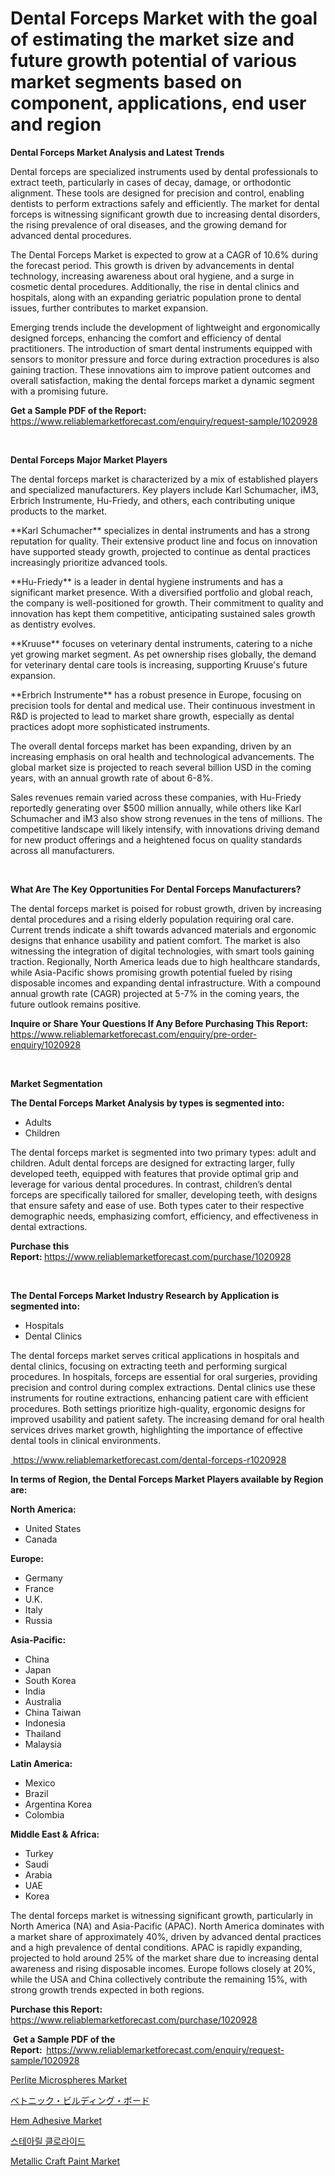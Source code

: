 <p><h1>Dental Forceps Market with the goal of estimating the market size and future growth potential of various market segments based on component, applications, end user and region</h1></p><p><strong>Dental Forceps Market Analysis and Latest Trends</strong></p>
<p><p>Dental forceps are specialized instruments used by dental professionals to extract teeth, particularly in cases of decay, damage, or orthodontic alignment. These tools are designed for precision and control, enabling dentists to perform extractions safely and efficiently. The market for dental forceps is witnessing significant growth due to increasing dental disorders, the rising prevalence of oral diseases, and the growing demand for advanced dental procedures.</p><p>The Dental Forceps Market is expected to grow at a CAGR of 10.6% during the forecast period. This growth is driven by advancements in dental technology, increasing awareness about oral hygiene, and a surge in cosmetic dental procedures. Additionally, the rise in dental clinics and hospitals, along with an expanding geriatric population prone to dental issues, further contributes to market expansion.</p><p>Emerging trends include the development of lightweight and ergonomically designed forceps, enhancing the comfort and efficiency of dental practitioners. The introduction of smart dental instruments equipped with sensors to monitor pressure and force during extraction procedures is also gaining traction. These innovations aim to improve patient outcomes and overall satisfaction, making the dental forceps market a dynamic segment with a promising future.</p></p>
<p><strong>Get a Sample PDF of the Report:&nbsp;</strong> <a href="https://www.reliablemarketforecast.com/enquiry/request-sample/1020928">https://www.reliablemarketforecast.com/enquiry/request-sample/1020928</a></p>
<p>&nbsp;</p>
<p><strong>Dental Forceps Major Market Players</strong></p>
<p><p>The dental forceps market is characterized by a mix of established players and specialized manufacturers. Key players include Karl Schumacher, iM3, Erbrich Instrumente, Hu-Friedy, and others, each contributing unique products to the market. </p><p>**Karl Schumacher** specializes in dental instruments and has a strong reputation for quality. Their extensive product line and focus on innovation have supported steady growth, projected to continue as dental practices increasingly prioritize advanced tools.</p><p>**Hu-Friedy** is a leader in dental hygiene instruments and has a significant market presence. With a diversified portfolio and global reach, the company is well-positioned for growth. Their commitment to quality and innovation has kept them competitive, anticipating sustained sales growth as dentistry evolves.</p><p>**Kruuse** focuses on veterinary dental instruments, catering to a niche yet growing market segment. As pet ownership rises globally, the demand for veterinary dental care tools is increasing, supporting Kruuse's future expansion.</p><p>**Erbrich Instrumente** has a robust presence in Europe, focusing on precision tools for dental and medical use. Their continuous investment in R&D is projected to lead to market share growth, especially as dental practices adopt more sophisticated instruments.</p><p>The overall dental forceps market has been expanding, driven by an increasing emphasis on oral health and technological advancements. The global market size is projected to reach several billion USD in the coming years, with an annual growth rate of about 6-8%.</p><p>Sales revenues remain varied across these companies, with Hu-Friedy reportedly generating over $500 million annually, while others like Karl Schumacher and iM3 also show strong revenues in the tens of millions. The competitive landscape will likely intensify, with innovations driving demand for new product offerings and a heightened focus on quality standards across all manufacturers.</p></p>
<p>&nbsp;</p>
<p><strong>What Are The Key Opportunities For Dental Forceps Manufacturers?</strong></p>
<p><p>The dental forceps market is poised for robust growth, driven by increasing dental procedures and a rising elderly population requiring oral care. Current trends indicate a shift towards advanced materials and ergonomic designs that enhance usability and patient comfort. The market is also witnessing the integration of digital technologies, with smart tools gaining traction. Regionally, North America leads due to high healthcare standards, while Asia-Pacific shows promising growth potential fueled by rising disposable incomes and expanding dental infrastructure. With a compound annual growth rate (CAGR) projected at 5-7% in the coming years, the future outlook remains positive.</p></p>
<p><strong>Inquire or Share Your Questions If Any Before Purchasing This Report:</strong> <a href="https://www.reliablemarketforecast.com/enquiry/pre-order-enquiry/1020928">https://www.reliablemarketforecast.com/enquiry/pre-order-enquiry/1020928</a></p>
<p>&nbsp;</p>
<p><strong>Market Segmentation</strong></p>
<p><strong>The Dental Forceps Market Analysis by types is segmented into:</strong></p>
<p><ul><li>Adults</li><li>Children</li></ul></p>
<p><p>The dental forceps market is segmented into two primary types: adult and children. Adult dental forceps are designed for extracting larger, fully developed teeth, equipped with features that provide optimal grip and leverage for various dental procedures. In contrast, children’s dental forceps are specifically tailored for smaller, developing teeth, with designs that ensure safety and ease of use. Both types cater to their respective demographic needs, emphasizing comfort, efficiency, and effectiveness in dental extractions.</p></p>
<p><strong>Purchase this Report:&nbsp;</strong><a href="https://www.reliablemarketforecast.com/purchase/1020928">https://www.reliablemarketforecast.com/purchase/1020928</a></p>
<p>&nbsp;</p>
<p><strong>The Dental Forceps Market Industry Research by Application is segmented into:</strong></p>
<p><ul><li>Hospitals</li><li>Dental Clinics</li></ul></p>
<p><p>The dental forceps market serves critical applications in hospitals and dental clinics, focusing on extracting teeth and performing surgical procedures. In hospitals, forceps are essential for oral surgeries, providing precision and control during complex extractions. Dental clinics use these instruments for routine extractions, enhancing patient care with efficient procedures. Both settings prioritize high-quality, ergonomic designs for improved usability and patient safety. The increasing demand for oral health services drives market growth, highlighting the importance of effective dental tools in clinical environments.</p></p>
<p><a href="https://www.reliablemarketforecast.com/dental-forceps-r1020928">&nbsp;https://www.reliablemarketforecast.com/dental-forceps-r1020928</a></p>
<p><strong>In terms of Region, the Dental Forceps Market Players available by Region are:</strong></p>
<p>
    <p> <strong> North America: </strong>
        <ul>
            <li>United States</li>
            <li>Canada</li>
        </ul>
        </p> 
    <p> <strong> Europe: </strong>
        <ul>
            <li>Germany</li>
            <li>France</li>
            <li>U.K.</li>
            <li>Italy</li>
            <li>Russia</li>
        </ul>
        </p> 
    <p> <strong> Asia-Pacific: </strong>
        <ul>
            <li>China</li>
            <li>Japan</li>
            <li>South Korea</li>
            <li>India</li>
            <li>Australia</li>
            <li>China Taiwan</li>
            <li>Indonesia</li>
            <li>Thailand</li>
            <li>Malaysia</li>
        </ul>
        </p> 
    <p> <strong> Latin America: </strong>
        <ul>
            <li>Mexico</li>
            <li>Brazil</li>
            <li>Argentina Korea</li>
            <li>Colombia</li>
        </ul>
        </p> 
    <p> <strong> Middle East & Africa: </strong>
        <ul>
            <li>Turkey</li>
            <li>Saudi</li>
            <li>Arabia</li>
            <li>UAE</li>
            <li>Korea</li>
        </ul>
    </p>
    </p>
<p><p>The dental forceps market is witnessing significant growth, particularly in North America (NA) and Asia-Pacific (APAC). North America dominates with a market share of approximately 40%, driven by advanced dental practices and a high prevalence of dental conditions. APAC is rapidly expanding, projected to hold around 25% of the market share due to increasing dental awareness and rising disposable incomes. Europe follows closely at 20%, while the USA and China collectively contribute the remaining 15%, with strong growth trends expected in both regions.</p></p>
<p><strong>Purchase this Report: </strong><a href="https://www.reliablemarketforecast.com/purchase/1020928">https://www.reliablemarketforecast.com/purchase/1020928</a></p>
<p>&nbsp;<strong>Get a Sample PDF of the Report:&nbsp;&nbsp;</strong><a href="https://www.reliablemarketforecast.com/enquiry/request-sample/1020928">https://www.reliablemarketforecast.com/enquiry/request-sample/1020928</a></p>
<p><strong></strong></p>
<p><p><a href="https://issuu.com/reportprime-2/docs/perlite-microspheres-market-size-20_ddf169bc1fada6">Perlite Microspheres Market</a></p><p><a href="https://medium.com/@ericwilderman2001/betonyp-building-boards-market-%E3%81%AE%E3%82%B0%E3%83%AD%E3%83%BC%E3%83%90%E3%83%AB%E5%B8%82%E5%A0%B4%E6%A6%82%E8%A6%81%E3%81%AF-%E4%B8%96%E7%95%8C%E3%81%8A%E3%82%88%E3%81%B3%E4%B8%BB%E8%A6%81%E5%B8%82%E5%A0%B4%E3%81%AB%E3%81%8A%E3%81%91%E3%82%8B%E6%A5%AD%E7%95%8C%E3%81%AB%E5%BD%B1%E9%9F%BF%E3%82%92%E4%B8%8E%E3%81%88%E3%82%8B%E4%B8%BB%E8%A6%81%E3%81%AA%E3%83%88%E3%83%AC%E3%83%B3%E3%83%89%E3%81%AB%E3%81%A4%E3%81%84%E3%81%A6-%E7%8B%AC%E8%87%AA%E3%81%AE%E8%A6%96%E7%82%B9%E3%82%92%E6%8F%90%E4%BE%9B%E3%81%97%E3%81%BE%E3%81%99-fff109a60fd2">ベトニック・ビルディング・ボード</a></p><p><a href="https://www.linkedin.com/pulse/global-hem-adhesive-market-landscape-future-trends-strategic-sabof?trackingId=v5%2BDcMeYQvSK3jQFqxgoJA%3D%3D">Hem Adhesive Market</a></p><p><a href="https://medium.com/@treywatsica/%EC%84%B8%EA%B3%84-stearyl-chloride-market-%EC%9D%80-2024%EC%97%90%EC%84%9C-2031%EB%A1%9C-%EC%97%B0%ED%8F%89%EA%B7%A0-%EC%A6%9D%EA%B0%80%EC%9C%A8%EC%9D%84-%EB%B3%B4%EC%9D%BC-%EA%B2%83%EC%9C%BC%EB%A1%9C-%EC%98%88%EC%83%81%EB%90%A9%EB%8B%88%EB%8B%A4-b835bbe8b9a9">스테아릴 클로라이드</a></p><p><a href="https://www.linkedin.com/pulse/metallic-craft-paint-market-global-trends-forecast-2024-2031-zytyf?trackingId=o%2BzOFNt9TeGySz7reRbfoA%3D%3D">Metallic Craft Paint Market</a></p></p>